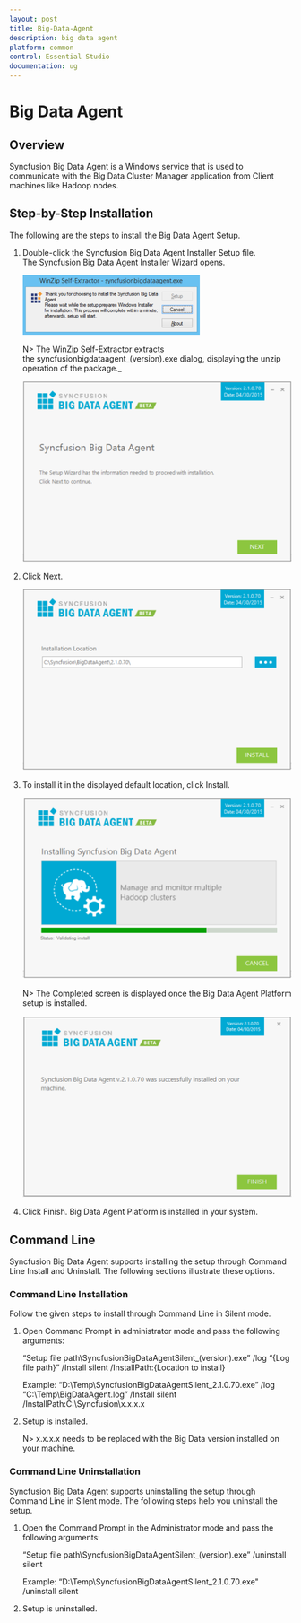 ```yaml
---
layout: post
title: Big-Data-Agent
description: big data agent
platform: common
control: Essential Studio
documentation: ug
---
```


# Big Data Agent

## Overview

Syncfusion Big Data Agent is a Windows service that is used to communicate with the Big Data Cluster Manager application from Client machines like Hadoop nodes.


## Step-by-Step Installation

The following are the steps to install the Big Data Agent Setup.

1. Double-click the Syncfusion Big Data Agent Installer Setup file. The Syncfusion Big Data Agent Installer Wizard opens.

   ![](Step-by-Step-Installation_images/Step-by-Step-Installation_img1.png)

   N> The WinZip Self-Extractor extracts the syncfusionbigdataagent_(version).exe dialog, displaying the unzip operation of the package._ 

   ![](Step-by-Step-Installation_images/Step-by-Step-Installation_img3.png)

   
2. Click Next.

   ![](Step-by-Step-Installation_images/Step-by-Step-Installation_img4.png)

3. To install it in the displayed default location, click Install.

    ![](Step-by-Step-Installation_images/Step-by-Step-Installation_img5.png)
	
	N> The Completed screen is displayed once the Big Data Agent Platform setup is installed.

    ![](Step-by-Step-Installation_images/Step-by-Step-Installation_img7.png)

4. Click Finish. Big Data Agent Platform is installed in your system.


## Command Line 

Syncfusion Big Data Agent supports installing the setup through Command Line Install and Uninstall. The following sections illustrate these options. 

### Command Line Installation

Follow the given steps to install through Command Line in Silent mode.

1. Open Command Prompt in administrator mode and pass the following arguments:

   “Setup file path\SyncfusionBigDataAgentSilent_(version).exe” /log “{Log file path}” /Install silent   /InstallPath:{Location to install}

    Example: “D:\Temp\SyncfusionBigDataAgentSilent_2.1.0.70.exe” /log “C:\Temp\BigDataAgent.log” /Install silent /InstallPath:C:\Syncfusion\x.x.x.x

2. Setup is installed.

   N> x.x.x.x needs to be replaced with the Big Data version installed on your machine.
   
   
### Command Line Uninstallation

Syncfusion Big Data Agent supports uninstalling the setup through Command Line in Silent mode. The following steps help you uninstall the setup. 

1. Open the Command Prompt in the Administrator mode and pass the following arguments: 

   “Setup file path\SyncfusionBigDataAgentSilent_(version).exe” /uninstall silent

    Example: “D:\Temp\SyncfusionBigDataAgentSilent_2.1.0.70.exe" /uninstall silent

2.  Setup is uninstalled.